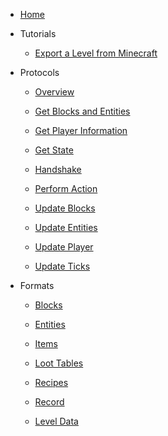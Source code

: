 - [Home](README.md)

- Tutorials

  - [Export a Level from Minecraft](tutorials/export_a_level_from_minecraft.md)

- Protocols

  - [Overview](protocols/README.md)

  - [Get Blocks and Entities](protocols/get_blocks_and_entities.md)

  - [Get Player Information](protocols/get_player_information.md)

  - [Get State](protocols/get_state.md)

  - [Handshake](protocols/handshake.md)

  - [Perform Action](protocols/perform_action.md)

  - [Update Blocks](protocols/update_blocks.md)

  - [Update Entities](protocols/update_entities.md)

  - [Update Player](protocols/update_player.md)

  - [Update Ticks](protocols/update_ticks.md)

- Formats

  - [Blocks](formats/blocks.md)

  - [Entities](formats/entities.md)

  - [Items](formats/items.md)

  - [Loot Tables](formats/loot_tables.md)

  - [Recipes](formats/recipes.md)

  - [Record](formats/record.md)

  - [Level Data](formats/level_data.md)